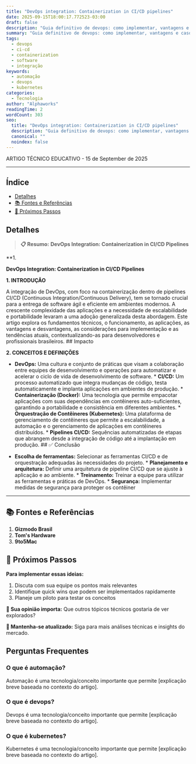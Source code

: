 ```yaml
---
title: "DevOps integration: Containerization in CI/CD pipelines"
date: 2025-09-15T18:00:17.772523-03:00
draft: false
description: "Guia definitivo de devops: como implementar, vantagens e casos de sucesso no Brasil. Leia mais sobre devops e suas aplicações práticas."
summary: "Guia definitivo de devops: como implementar, vantagens e casos de sucesso no Brasil. Leia mais sobre devops e suas aplicações práticas."
tags:
  - devops
  - ci-cd
  - containerization
  - software
  - integração
keywords:
  - automação
  - devops
  - kubernetes
categories:
  - Tecnologia
author: "Alphaworks"
readingTime: 2
wordCount: 303
seo:
  title: "DevOps integration: Containerization in CI/CD pipelines"
  description: "Guia definitivo de devops: como implementar, vantagens e casos de sucesso no Brasil. Leia mais sobre devops e suas aplicações práticas."
  canonical: ""
  noindex: false
---
```


ARTIGO TÉCNICO EDUCATIVO - 15 de September de 2025

---



## Índice

- [Detalhes](#detalhes)
- [📚 Fontes e Referências](#📚-fontes-e-referências)
- [🚀 Próximos Passos](#🚀-próximos-passos)

## Detalhes

> **📋 Resumo:** 
**DevOps Integration: Containerization in CI/CD Pipelines**

**1.

**DevOps Integration: Containerization in CI/CD Pipelines**

**1. INTRODUÇÃO**

A integração de DevOps, com foco na containerização dentro de pipelines CI/CD (Continuous Integration/Continuous Delivery), tem se tornado crucial para a entrega de software ágil e eficiente em ambientes modernos. A crescente complexidade das aplicações e a necessidade de escalabilidade e portabilidade levaram a uma adoção generalizada desta abordagem. Este artigo explora os fundamentos técnicos, o funcionamento, as aplicações, as vantagens e desvantagens, as considerações para implementação e as tendências atuais, contextualizando-as para desenvolvedores e profissionais brasileiros. ## Impacto

**2. CONCEITOS E DEFINIÇÕES**

* **DevOps:** Uma cultura e conjunto de práticas que visam a colaboração entre equipes de desenvolvimento e operações para automatizar e acelerar o ciclo de vida de desenvolvimento de software. * **CI/CD:** Um processo automatizado que integra mudanças de código, testa automaticamente e implanta aplicações em ambientes de produção. * **Containerização (Docker):** Uma tecnologia que permite empacotar aplicações com suas dependências em contêineres auto-suficientes, garantindo a portabilidade e consistência em diferentes ambientes. * **Orquestração de Contêineres (Kubernetes):** Uma plataforma de gerenciamento de contêineres que permite a escalabilidade, a automação e o gerenciamento de aplicações em contêineres distribuídos. * **Pipelines CI/CD:** Sequências automatizadas de etapas que abrangem desde a integração de código até a implantação em produção. ## ✅ Conclusão

* **Escolha de ferramentas:** Selecionar as ferramentas CI/CD e de orquestração adequadas às necessidades do projeto. * **Planejamento e arquitetura:** Definir uma arquitetura de pipeline CI/CD que se ajuste à aplicação e ao ambiente. * **Treinamento:** Treinar a equipe para utilizar as ferramentas e práticas de DevOps. * **Segurança:** Implementar medidas de segurança para proteger os contêiner

---

## 📚 Fontes e Referências

1. **Gizmodo Brasil**
2. **Tom's Hardware**
3. **9to5Mac**

## 🚀 Próximos Passos

**Para implementar essas ideias:**
1. Discuta com sua equipe os pontos mais relevantes
2. Identifique quick wins que podem ser implementados rapidamente  
3. Planeje um piloto para testar os conceitos

**💭 Sua opinião importa:** Que outros tópicos técnicos gostaria de ver explorados?

**🔗 Mantenha-se atualizado:** Siga para mais análises técnicas e insights do mercado.


## Perguntas Frequentes

### O que é automação?

Automação é uma tecnologia/conceito importante que permite [explicação breve baseada no contexto do artigo].

### O que é devops?

Devops é uma tecnologia/conceito importante que permite [explicação breve baseada no contexto do artigo].

### O que é kubernetes?

Kubernetes é uma tecnologia/conceito importante que permite [explicação breve baseada no contexto do artigo].

